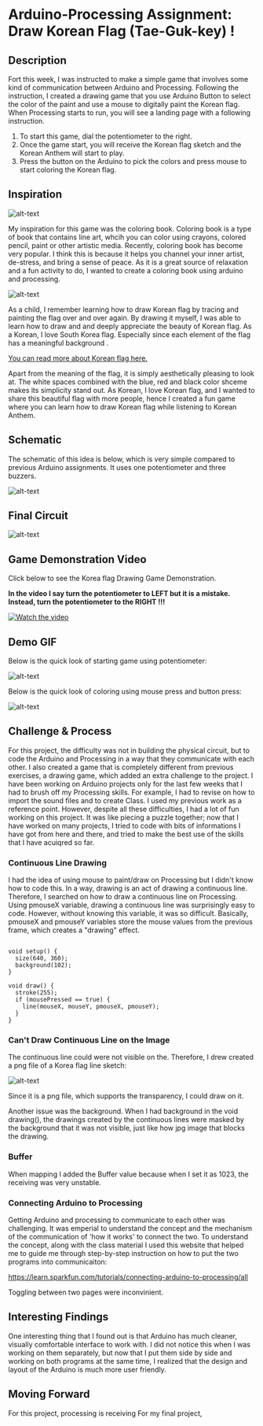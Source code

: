 # Arduino-Processing Assignment: Draw Korean Flag (Tae-Guk-key) !

## Description
Fort this week, I was instructed to make a simple game that involves some kind of communication between Arduino and Processing. Following the instruction, I created a drawing game that you use Arduino Button to select the color of the paint and use a mouse to digitally paint the Korean flag. When Processing starts to run, you will see a landing page with a following instruction. 

1. To start this game, dial the potentiometer to the right. 
2. Once the game start, you will receive the Korean flag sketch and the Korean Anthem will start to play.
3. Press the button on the Arduino to pick the colors and press mouse to start coloring the Korean flag. 

## Inspiration
![alt-text](Images/coloringbook.jpg)

My inspiration for this game was the coloring book. Coloring book is a type of book that contains line art, whcih you can color using crayons, colored pencil, paint or other artistic media. Recently, coloring book has become very popular. I think this is because it helps you channel your inner artist, de-stress, and bring a sense of peace. As it is a great source of relaxation and a fun activity to do, I wanted to create a coloring book using arduino and processing. 

![alt-text](Images/KoreanFlagImage.png)

As a child, I remember learning how to draw Korean flag by tracing and painting the flag over and over again. By drawing it myself, I was able to learn how to draw and and deeply appreciate the beauty of Korean flag. As a Korean, I love South Korea flag. Especially since each element of the flag has a meaningful background . 

[You can read more about Korean flag here.](https://theculturetrip.com/asia/south-korea/articles/a-brief-history-of-the-south-korean-flag/)

Apart from the meaning of the flag, it is simply aesthetically pleasing to look at. The white spaces combined with the blue, red and black color shceme makes its simplicity stand out. As Korean, I love Korean flag, and I wanted to share this beautiful flag with more people, hence I created a fun game where you can learn how to draw Korean flag while listening to Korean Anthem. 

## Schematic 

The schematic of this idea is below, which is very simple compared to previous Arduino assignments. It uses one potentiometer and three buzzers.

![alt-text](Images/schematic.jpg)

## Final Circuit
![alt-text](Images/circuit.png)

## Game Demonstration Video 

Click below to see the Korea flag Drawing Game Demonstration. 

**In the video I say turn the potentiometer to LEFT but it is a mistake. Instead, turn the potentiometer to the RIGHT !!!**

[![Watch the video](Images/youtubeimage.png)](https://youtu.be/A0OAqD5EGqc)

## Demo GIF  

Below is the quick look of starting game using potentiometer:

![alt-text](Images/start.gif)

Below is the quick look of coloring using mouse press and button press:

![alt-text](Images/color.gif)

## Challenge & Process

For this project, the difficulty was not in building the physical circuit, but to code the Arduino and Processing in a way that they communicate with each other.  I also created a game that is completely different from previous exercises, a drawing game, which added an extra challenge to the project. I have been working on Arduino projects only for the last few weeks that I had to brush off my Processing skills. For example, I had to revise on how to import the sound files and to create Class. I used my previous work as a reference point. However, despite all these difficulties, I had a lot of fun working on this project. It was like piecing a puzzle together; now that I have worked on many projects, I tried to code with bits of informations I have got from here and there, and tried to make the best use of the skills that I have acuiqred so far. 

### Continuous Line Drawing

I had the idea of using mouse to paint/draw on Processing but I didn't know how to code this. In a way, drawing is an act of drawing a continuous line. Therefore, I searched on how to draw a continuous line on Processing. Using pmouseX variable, drawing a continuous line was surprisingly easy to code. However, without knowing this variable, it was so difficult. Basically, pmouseX and pmouseY variables store the mouse values from the previous frame, which creates a "drawing" effect. 

````

void setup() {
  size(640, 360);
  background(102);
}

void draw() {
  stroke(255);
  if (mousePressed == true) {
    line(mouseX, mouseY, pmouseX, pmouseY);
  }
}

````

### Can't Draw Continuous Line on the Image
The continuous line could were not visible on the. Therefore, I drew created a png file of a Korea flag line sketch:

![alt-text](Images/KoreanFlagSketch.png)

Since it is a png file, which supports the transparency, I could draw on it. 

Another issue was the background. When I had background in the void drawing(), the drawings created by the continuous lines were masked by the background that it was not visible, just like how jpg image that blocks the drawing. 

### Buffer 
When mapping I added the Buffer value because when I set it as 1023, the receiving was very unstable. 



### Connecting Arduino to Processing 

Getting Arduino and processing to communicate to each other was challenging. It was emperial to understand the concept and the mechanism of the communication of 'how it works' to connect the two. To understand the concept, along with the class material I used this website that helped me to guide me through step-by-step instruction on how to put the two programs into communicaiton:

https://learn.sparkfun.com/tutorials/connecting-arduino-to-processing/all

Toggling between two pages were inconvinient. 

## Interesting Findings

One interesting thing that I found out is that Arduino has much cleaner, visually comfortable interface to work with. I did not notice this when I was working on them separately, but now that I put them side by side and working on both programs at the same time, I realized that the design and layout of the Arduino is much more user friendly. 

## Moving Forward
For this project, processing is receiving 
For my final project,

